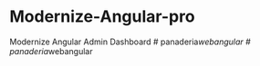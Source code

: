 # Modernize-Angular-pro
Modernize Angular Admin Dashboard
#   p a n a d e r i a _ w e b _ _ a n g u l a r  
 #   p a n a d e r i a _ w e b _ _ a n g u l a r  
 